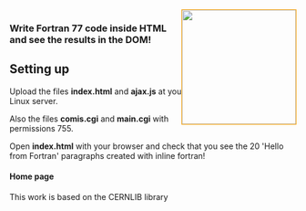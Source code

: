 <img src="https://github.com/yioryhos/f77html/blob/F77HTML/logo.png" style="width:200px;border:solid 1px orange;float:right"/>

### Write Fortran 77 code inside HTML and see the results in the DOM!

Setting up
----------

Upload the files <b>index.html</b> and <b>ajax.js</b> at you Linux server. 

Also the files <b>comis.cgi</b> and <b>main.cgi</b> with permissions 755.

Open <b>index.html</b> with your browser and check that you see the 20 'Hello from Fortran' paragraphs created with inline fortran!

#### Home page

This work is based on the CERNLIB library

